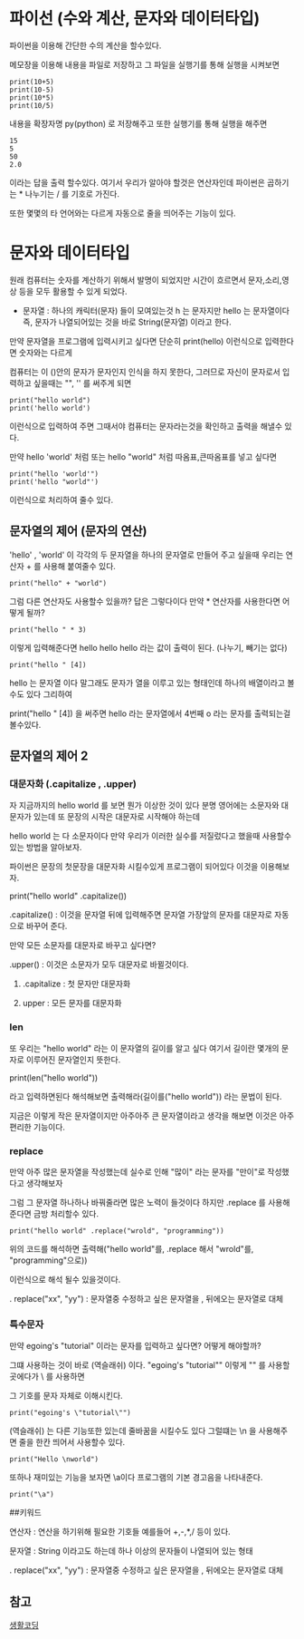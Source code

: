 # 파이선 (수와 계산, 문자와 데이터타입)

파이썬을 이용해 간단한 수의 계산을 할수있다.	

메모장을 이용해 내용을 파일로 저장하고 그 파일을 실행기를 통해 실행을 시켜보면 

```
print(10+5)
print(10-5)
print(10*5)
print(10/5)
```

내용을 확장자명 py(python) 로 저장해주고 또한 실행기를 통해 실행을 해주면 

```
15
5
50
2.0
``` 

이라는 답을 출력 할수있다. 여기서 우리가 알아야 할것은 연산자인데 파이썬은 곱하기는 * 나누기는 / 를 기호로 가진다.

또한 몇몇의 타 언어와는 다르게 자동으로 줄을 띄어주는 기능이 있다.


# 문자와 데이터타입

원래 컴퓨터는 숫자를 계산하기 위해서 발명이 되었지만 시간이 흐르면서 문자,소리,영상 등을 모두 활용할 수 있게 되었다.

- 문자열 : 하나의 캐릭터(문자) 들이 모여있는것 h 는 문자지만 hello 는 문자열이다 즉, 문자가 나열되어있는 것을 바로 String(문자열) 이라고 한다.

만약 문자열을 프로그램에 입력시키고 싶다면 단순히 print(hello) 이런식으로 입력한다면 숫자와는 다르게 

컴퓨터는 이 ()안의 문자가 문자인지 인식을 하지 못한다, 그러므로 자신이 문자로서 입력하고 싶을때는 "", '' 를 써주게 되면

```
print("hello world") 
print('hello world') 
```

이런식으로 입력하여 주면 그때서야 컴퓨터는 문자라는것을 확인하고 출력을 해낼수 있다.

만약 hello 'world' 처럼 또는 hello "world" 처럼 따옴표,큰따옴표를 넣고 싶다면

```
print("hello 'world'")
print('hello "world"') 
```

이런식으로 처리하여 줄수 있다.

## 문자열의 제어 (문자의 연산)

'hello' , 'world' 이 각각의 두 문자열을 하나의 문자열로 만들어 주고 싶을때 우리는 연산자 + 를 사용해 붙여줄수 있다.

```
print("hello" + "world")
```

그럼 다른 연산자도 사용할수 있을까? 답은 그렇다이다 만약 * 연산자를 사용한다면 어떻게 될까?

```
print("hello " * 3)
```

이렇게 입력해준다면 hello hello hello 라는 값이 출력이 된다. (나누기, 빼기는 없다)

```
print("hello " [4])
```

hello 는 문자열 이다 말그래도 문자가 열을 이루고 있는 형태인데 하나의 배열이라고 볼수도 있다 그리하여

print("hello " [4]) 을 써주면 hello 라는 문자열에서 4번째 o 라는 문자를 출력되는걸 볼수있다. 


## 문자열의 제어 2

### 대문자화 (.capitalize , .upper)

자 지금까지의 hello world 를 보면 뭔가 이상한 것이 있다 분명 영어에는 소문자와 대문자가 있는데 또 문장의 시작은 대문자로 시작해야 하는데

hello world 는 다 소문자이다 만약 우리가 이러한 실수를 저질렀다고 했을때 사용할수 있는 방법을 알아보자.

파이썬은 문장의 첫문장을 대문자화 시킬수있게 프로그램이 되어있다 이것을 이용해보자.

print("hello world" .capitalize())

.capitalize() : 이것을 문자열 뒤에 입력해주면 문자열 가장앞의 문자를 대문자로 자동으로 바꾸어 준다. 

만약 모든 소문자를 대문자로 바꾸고 싶다면?

.upper() : 이것은 소문자가 모두 대문자로 바뀔것이다.

1. .capitalize : 첫 문자만 대문자화

2. upper : 모든 문자를 대문자화

### len

또 우리는 "hello world" 라는 이 문자열의 길이를 알고 싶다 여기서 길이란 몇개의 문자로 이루어진 문자열인지 뜻한다.

print(len("hello world"))

라고 입력하면된다 해석해보면 출력해라(길이를("hello world")) 라는 문법이 된다.

지금은 이렇게 작은 문자열이지만 아주아주 큰 문자열이라고 생각을 해보면 이것은 아주 편리한 기능이다.

### replace

만약 아주 많은 문자열을 작성했는데 실수로 인해 "많이" 라는 문자를 "만이"로 작성했다고 생각해보자

그럼 그 문자열 하나하나 바꿔줄라면 많은 노력이 들것이다 하지만 .replace 를 사용해준다면 금방 처리할수 있다. 

```
print("hello world" .replace("wrold", "programming"))
```

위의 코드를 해석하면 출력해("hello world"를, .replace 해서 "wrold"를, "programming"으로))

이런식으로 해석 될수 있을것이다.

. replace("xx", "yy") : 문자열중 수정하고 싶은 문자열을 , 뒤에오는 문자열로 대체


### 특수문자

만약 egoing's "tutorial" 이라는 문자를 입력하고 싶다면? 어떻게 해야할까?

그떄 사용하는 것이 바로 \(역슬래쉬) 이다. "egoing's \"tutorial\"" 이렇게 "" 를 사용할 곳에다가 \\ 를 사용하면

그 기호를 문자 자체로 이해시킨다. 

```
print("egoing's \"tutorial\"")
```

\(역슬래쉬) 는 다른 기능또한 있는데 줄바꿈을 시킬수도 있다 그럴떄는 \n 을 사용해주면 줄을 한칸 띄어서 사용할수 있다.
```
print("Hello \nworld")
```

또하나 재미있는 기능을 보자면 \a이다 프로그램의 기본 경고음을 나타내준다.
```
print("\a")
```


##키워드

연산자 : 연산을 하기위해 필요한 기호들 예를들어 +,-,*,/ 등이 있다.

문자열 : String 이라고도 하는데 하나 이상의 문자들이 나열되어 있는 형태 

. replace("xx", "yy") : 문자열중 수정하고 싶은 문자열을 , 뒤에오는 문자열로 대체



## 참고

[생활코딩](https://www.opentutorials.org/course/1750/9615)

